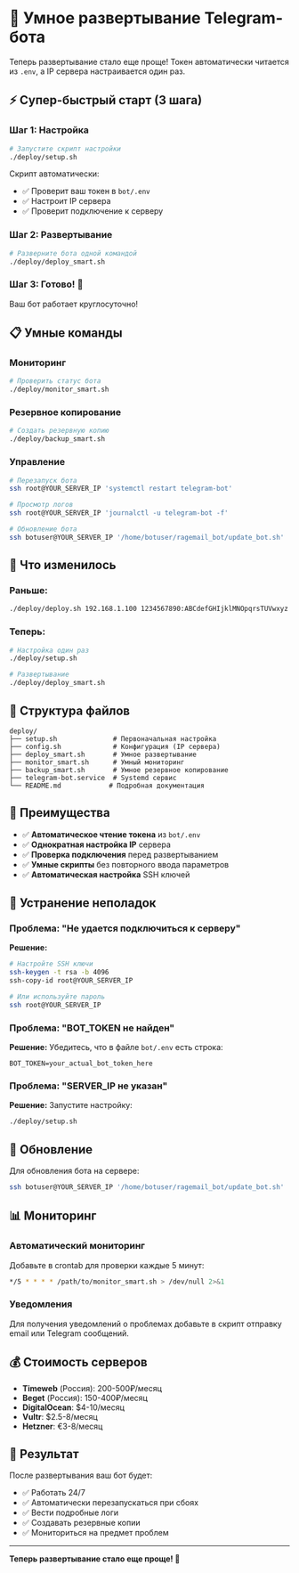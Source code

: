 # 🚀 Умное развертывание Telegram-бота

Теперь развертывание стало еще проще! Токен автоматически читается из `.env`, а IP сервера настраивается один раз.

## ⚡ Супер-быстрый старт (3 шага)

### Шаг 1: Настройка
```bash
# Запустите скрипт настройки
./deploy/setup.sh
```

Скрипт автоматически:
- ✅ Проверит ваш токен в `bot/.env`
- ✅ Настроит IP сервера
- ✅ Проверит подключение к серверу

### Шаг 2: Развертывание
```bash
# Разверните бота одной командой
./deploy/deploy_smart.sh
```

### Шаг 3: Готово! 🎉
Ваш бот работает круглосуточно!

## 📋 Умные команды

### Мониторинг
```bash
# Проверить статус бота
./deploy/monitor_smart.sh
```

### Резервное копирование
```bash
# Создать резервную копию
./deploy/backup_smart.sh
```

### Управление
```bash
# Перезапуск бота
ssh root@YOUR_SERVER_IP 'systemctl restart telegram-bot'

# Просмотр логов
ssh root@YOUR_SERVER_IP 'journalctl -u telegram-bot -f'

# Обновление бота
ssh botuser@YOUR_SERVER_IP '/home/botuser/ragemail_bot/update_bot.sh'
```

## 🔧 Что изменилось

### Раньше:
```bash
./deploy/deploy.sh 192.168.1.100 1234567890:ABCdefGHIjklMNOpqrsTUVwxyz
```

### Теперь:
```bash
# Настройка один раз
./deploy/setup.sh

# Развертывание
./deploy/deploy_smart.sh
```

## 📁 Структура файлов

```
deploy/
├── setup.sh              # Первоначальная настройка
├── config.sh             # Конфигурация (IP сервера)
├── deploy_smart.sh       # Умное развертывание
├── monitor_smart.sh      # Умный мониторинг
├── backup_smart.sh       # Умное резервное копирование
├── telegram-bot.service  # Systemd сервис
└── README.md            # Подробная документация
```

## 🎯 Преимущества

- ✅ **Автоматическое чтение токена** из `bot/.env`
- ✅ **Однократная настройка IP** сервера
- ✅ **Проверка подключения** перед развертыванием
- ✅ **Умные скрипты** без повторного ввода параметров
- ✅ **Автоматическая настройка** SSH ключей

## 🚨 Устранение неполадок

### Проблема: "Не удается подключиться к серверу"

**Решение:**
```bash
# Настройте SSH ключи
ssh-keygen -t rsa -b 4096
ssh-copy-id root@YOUR_SERVER_IP

# Или используйте пароль
ssh root@YOUR_SERVER_IP
```

### Проблема: "BOT_TOKEN не найден"

**Решение:**
Убедитесь, что в файле `bot/.env` есть строка:
```
BOT_TOKEN=your_actual_bot_token_here
```

### Проблема: "SERVER_IP не указан"

**Решение:**
Запустите настройку:
```bash
./deploy/setup.sh
```

## 🔄 Обновление

Для обновления бота на сервере:
```bash
ssh botuser@YOUR_SERVER_IP '/home/botuser/ragemail_bot/update_bot.sh'
```

## 📊 Мониторинг

### Автоматический мониторинг
Добавьте в crontab для проверки каждые 5 минут:
```bash
*/5 * * * * /path/to/monitor_smart.sh > /dev/null 2>&1
```

### Уведомления
Для получения уведомлений о проблемах добавьте в скрипт отправку email или Telegram сообщений.

## 💰 Стоимость серверов

- **Timeweb** (Россия): 200-500₽/месяц
- **Beget** (Россия): 150-400₽/месяц
- **DigitalOcean**: $4-10/месяц
- **Vultr**: $2.5-8/месяц
- **Hetzner**: €3-8/месяц

## 🎉 Результат

После развертывания ваш бот будет:
- ✅ Работать 24/7
- ✅ Автоматически перезапускаться при сбоях
- ✅ Вести подробные логи
- ✅ Создавать резервные копии
- ✅ Мониториться на предмет проблем

---

**Теперь развертывание стало еще проще! 🚀**
